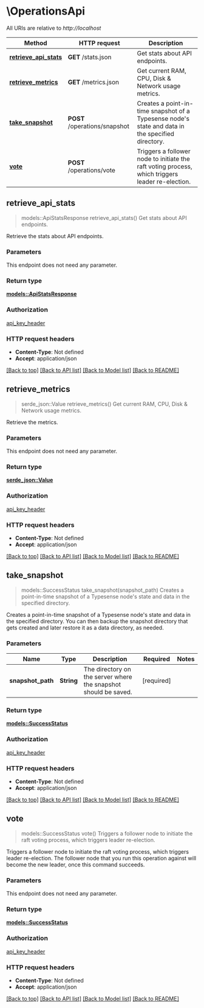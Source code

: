 # \OperationsApi

All URIs are relative to *http://localhost*

Method | HTTP request | Description
------------- | ------------- | -------------
[**retrieve_api_stats**](OperationsApi.md#retrieve_api_stats) | **GET** /stats.json | Get stats about API endpoints.
[**retrieve_metrics**](OperationsApi.md#retrieve_metrics) | **GET** /metrics.json | Get current RAM, CPU, Disk & Network usage metrics.
[**take_snapshot**](OperationsApi.md#take_snapshot) | **POST** /operations/snapshot | Creates a point-in-time snapshot of a Typesense node's state and data in the specified directory.
[**vote**](OperationsApi.md#vote) | **POST** /operations/vote | Triggers a follower node to initiate the raft voting process, which triggers leader re-election.



## retrieve_api_stats

> models::ApiStatsResponse retrieve_api_stats()
Get stats about API endpoints.

Retrieve the stats about API endpoints.

### Parameters

This endpoint does not need any parameter.

### Return type

[**models::ApiStatsResponse**](APIStatsResponse.md)

### Authorization

[api_key_header](../README.md#api_key_header)

### HTTP request headers

- **Content-Type**: Not defined
- **Accept**: application/json

[[Back to top]](#) [[Back to API list]](../README.md#documentation-for-api-endpoints) [[Back to Model list]](../README.md#documentation-for-models) [[Back to README]](../README.md)


## retrieve_metrics

> serde_json::Value retrieve_metrics()
Get current RAM, CPU, Disk & Network usage metrics.

Retrieve the metrics.

### Parameters

This endpoint does not need any parameter.

### Return type

[**serde_json::Value**](serde_json::Value.md)

### Authorization

[api_key_header](../README.md#api_key_header)

### HTTP request headers

- **Content-Type**: Not defined
- **Accept**: application/json

[[Back to top]](#) [[Back to API list]](../README.md#documentation-for-api-endpoints) [[Back to Model list]](../README.md#documentation-for-models) [[Back to README]](../README.md)


## take_snapshot

> models::SuccessStatus take_snapshot(snapshot_path)
Creates a point-in-time snapshot of a Typesense node's state and data in the specified directory.

Creates a point-in-time snapshot of a Typesense node's state and data in the specified directory. You can then backup the snapshot directory that gets created and later restore it as a data directory, as needed.

### Parameters


Name | Type | Description  | Required | Notes
------------- | ------------- | ------------- | ------------- | -------------
**snapshot_path** | **String** | The directory on the server where the snapshot should be saved. | [required] |

### Return type

[**models::SuccessStatus**](SuccessStatus.md)

### Authorization

[api_key_header](../README.md#api_key_header)

### HTTP request headers

- **Content-Type**: Not defined
- **Accept**: application/json

[[Back to top]](#) [[Back to API list]](../README.md#documentation-for-api-endpoints) [[Back to Model list]](../README.md#documentation-for-models) [[Back to README]](../README.md)


## vote

> models::SuccessStatus vote()
Triggers a follower node to initiate the raft voting process, which triggers leader re-election.

Triggers a follower node to initiate the raft voting process, which triggers leader re-election. The follower node that you run this operation against will become the new leader, once this command succeeds.

### Parameters

This endpoint does not need any parameter.

### Return type

[**models::SuccessStatus**](SuccessStatus.md)

### Authorization

[api_key_header](../README.md#api_key_header)

### HTTP request headers

- **Content-Type**: Not defined
- **Accept**: application/json

[[Back to top]](#) [[Back to API list]](../README.md#documentation-for-api-endpoints) [[Back to Model list]](../README.md#documentation-for-models) [[Back to README]](../README.md)

